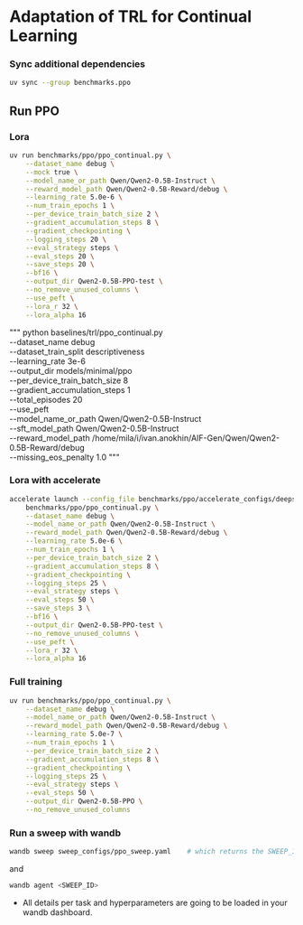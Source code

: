 # Adaptation of TRL for Continual Learning

### Sync additional dependencies

```sh
uv sync --group benchmarks.ppo
```

## Run PPO

### Lora

```sh
uv run benchmarks/ppo/ppo_continual.py \
    --dataset_name debug \
    --mock true \
    --model_name_or_path Qwen/Qwen2-0.5B-Instruct \
    --reward_model_path Qwen/Qwen2-0.5B-Reward/debug \
    --learning_rate 5.0e-6 \
    --num_train_epochs 1 \
    --per_device_train_batch_size 2 \
    --gradient_accumulation_steps 8 \
    --gradient_checkpointing \
    --logging_steps 20 \
    --eval_strategy steps \
    --eval_steps 20 \
    --save_steps 20 \
    --bf16 \
    --output_dir Qwen2-0.5B-PPO-test \
    --no_remove_unused_columns \
    --use_peft \
    --lora_r 32 \
    --lora_alpha 16
```

"""
python baselines/trl/ppo_continual.py \
--dataset_name debug \
--dataset_train_split descriptiveness \
--learning_rate 3e-6 \
--output_dir models/minimal/ppo \
--per_device_train_batch_size 8 \
--gradient_accumulation_steps 1 \
--total_episodes 20 \
--use_peft \
--model_name_or_path Qwen/Qwen2-0.5B-Instruct \
--sft_model_path Qwen/Qwen2-0.5B-Instruct \
--reward_model_path /home/mila/i/ivan.anokhin/AIF-Gen/Qwen/Qwen2-0.5B-Reward/debug \
--missing_eos_penalty 1.0
"""

### Lora with accelerate

```sh
accelerate launch --config_file benchmarks/ppo/accelerate_configs/deepspeed_zero3.yaml \
    benchmarks/ppo/ppo_continual.py \
    --dataset_name debug \
    --model_name_or_path Qwen/Qwen2-0.5B-Instruct \
    --reward_model_path Qwen/Qwen2-0.5B-Reward/debug \
    --learning_rate 5.0e-6 \
    --num_train_epochs 1 \
    --per_device_train_batch_size 2 \
    --gradient_accumulation_steps 8 \
    --gradient_checkpointing \
    --logging_steps 25 \
    --eval_strategy steps \
    --eval_steps 50 \
    --save_steps 3 \
    --bf16 \
    --output_dir Qwen2-0.5B-PPO-test \
    --no_remove_unused_columns \
    --use_peft \
    --lora_r 32 \
    --lora_alpha 16
```

### Full training

```sh
uv run benchmarks/ppo/ppo_continual.py \
    --dataset_name debug \
    --model_name_or_path Qwen/Qwen2-0.5B-Instruct \
    --reward_model_path Qwen/Qwen2-0.5B-Reward/debug \
    --learning_rate 5.0e-7 \
    --num_train_epochs 1 \
    --per_device_train_batch_size 2 \
    --gradient_accumulation_steps 8 \
    --gradient_checkpointing \
    --logging_steps 25 \
    --eval_strategy steps \
    --eval_steps 50 \
    --output_dir Qwen2-0.5B-PPO \
    --no_remove_unused_columns
```

### Run a sweep with wandb

```sh
wandb sweep sweep_configs/ppo_sweep.yaml    # which returns the SWEEP_ID
```

and

```sh
wandb agent <SWEEP_ID>
```

- All details per task and hyperparameters are going to be loaded in your wandb dashboard.
